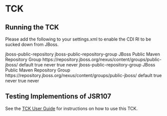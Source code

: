 # TCK

Running the TCK
---------------

Please add the following to your settings.xml to enable the CDI RI to be sucked down from JBoss.


<profiles>
        <profile>
            <id>jboss-public-repository</id>
            <repositories>
                <repository>
                    <id>jboss-public-repository-group</id>
                    <name>JBoss Public Maven Repository Group</name>
                    <url>https://repository.jboss.org/nexus/content/groups/public-jboss/</url>
                    <layout>default</layout>
                    <releases>
                        <enabled>true</enabled>
                        <updatePolicy>never</updatePolicy>
                    </releases>
                    <snapshots>
                        <enabled>true</enabled>
                        <updatePolicy>never</updatePolicy>
                    </snapshots>
                </repository>
            </repositories>
            <pluginRepositories>
                <pluginRepository>
                    <id>jboss-public-repository-group</id>
                    <name>JBoss Public Maven Repository Group</name>
                    <url>https://repository.jboss.org/nexus/content/groups/public-jboss/</url>
                    <layout>default</layout>
                    <releases>
                        <enabled>true</enabled>
                        <updatePolicy>never</updatePolicy>
                    </releases>
                    <snapshots>
                        <enabled>true</enabled>
                        <updatePolicy>never</updatePolicy>
                    </snapshots>
                </pluginRepository>
            </pluginRepositories>
        </profile>
</profiles>

Testing Implementions of JSR107
-------------------------------

See the [TCK User Guide](https://docs.google.com/document/d/1w3Ugj_oEqjMlhpCkGQOZkd9iPf955ZWHAVdZzEwYYdU/edit?usp=sharing)
for instructions on how to use this TCK.
